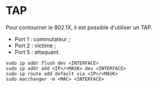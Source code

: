 # TAP

Pour contourner le 802.1X, il est possible d'utiliser un TAP.

* Port 1 : commutateur ;
* Port 2 : victime ;
* Port 5 : attaquant.

```
sudo ip addr flush dev <INTERFACE>
sudo ip addr add <IP>/<MASK> dev <INTERFACE>
sudo ip route add default via <IP>/<MASK>
sudo macchanger -m <MAC> <INTERFACE>
```
